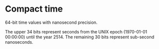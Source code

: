 # Compact time

64-bit time values with nanosecond precision.

The upper 34 bits represent seconds from the UNIX epoch (1970-01-01 00:00:00) until the year
2514. The remaining 30 bits represent sub-second nanoseconds.

